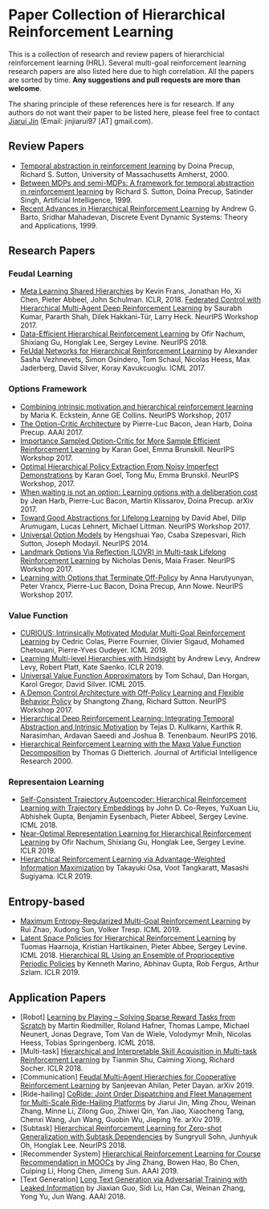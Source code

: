 # Paper Collection of Hierarchical Reinforcement Learning

This is a collection of research and review papers of hierarchicial reinforcement learning (HRL). Several multi-goal reinforcement learning research papers are also listed here due to high correlation. All the papers are sorted by time. **Any suggestions and pull requests are more than welcome**.

The sharing principle of these references here is for research. If any authors do not want their paper to be listed here, please feel free to contact [Jiarui Jin](http://Jinjiarui.github.io/) (Email: jinjiarui97 [AT] gmail.com).



## Review Papers

* [Temporal abstraction in reinforcement learning](https://dl.acm.org/citation.cfm?id=932003) by Doina Precup, 	Richard S. Sutton, University of Massachusetts Amherst, 2000.
* [Between MDPs and semi-MDPs: A framework for temporal abstraction in reinforcement learning](https://www.sciencedirect.com/science/article/pii/S0004370299000521) by Richard S. Sutton, Doina Precup, Satinder Singh, Artificial Intelligence, 1999.
* [Recent Advances in Hierarchical Reinforcement Learning](https://people.cs.umass.edu/~mahadeva/papers/hrl.pdf) by Andrew G. Barto, Sridhar Mahadevan, Discrete Event Dynamic Systems: Theory and Applications, 1999.


## Research Papers

### Feudal Learning
* [Meta Learning Shared Hierarchies](https://arxiv.org/pdf/1710.09767.pdf) by Kevin Frans, Jonathan Ho, Xi Chen, Pieter Abbeel, John Schulman. ICLR, 2018.
[Federated Control with Hierarchical Multi-Agent Deep Reinforcement Learning](https://arxiv.org/pdf/1712.08266.pdf) by Saurabh Kumar, Pararth Shah, Dilek Hakkani-Tür, Larry Heck. NeurIPS Workshop 2017.
* [Data-Efficient Hierarchical Reinforcement Learning](https://arxiv.org/abs/1805.08296) by Ofir Nachum, Shixiang Gu, Honglak Lee, Sergey Levine. NeurIPS 2018.
* [FeUdal Networks for Hierarchical Reinforcement Learning](https://arxiv.org/abs/1703.01161) by Alexander Sasha Vezhnevets, Simon Osindero, Tom Schaul, Nicolas Heess, Max Jaderberg, David Silver, Koray Kavukcuoglu. ICML 2017.


### Options Framework
* [Combining intrinsic motivation and hierarchical reinforcement learning](https://drive.google.com/file/d/1zjc6q0i2J4JoJ8fnVnQslPRoiiQku3Gl/view) by
Maria K. Eckstein, Anne GE Collins. NeurIPS Workshop, 2017
* [The Option-Critic Architecture](http://www.aaai.org/ocs/index.php/AAAI/AAAI17/paper/download/14858/14328) by Pierre-Luc Bacon, Jean Harb, Doina Precup. AAAI 2017.
* [Importance Sampled Option-Critic for More Sample Efficient Reinforcement Learning](https://drive.google.com/file/d/1wTdOEFW22w-ZXTyTSWw_fhfIZcX4Y2Yn/view) by
Karan Goel, Emma Brunskill. NeurIPS Workshop 2017.
* [Optimal Hierarchical Policy Extraction From Noisy Imperfect Demonstrations](https://drive.google.com/file/d/101FsZkczKMfGeUBTP-089mhkTeepj8IW/view) by Karan Goel, Tong Mu, Emma Brunskil. NeurIPS Workshop, 2017.
* [When waiting is not an option: Learning options with a deliberation cost](https://arxiv.org/pdf/1709.04571.pdf) by Jean Harb, Pierre-Luc Bacon, Martin Klissarov, Doina Precup. arXiv 2017.
* [Toward Good Abstractions for Lifelong Learning](https://drive.google.com/file/d/1MrNzgpVXYRlp8xfQ6Qjmxs7UNO5T376g/view) by David Abel, Dilip Arumugam, Lucas Lehnert, Michael Littman. NeurIPS Workshop 2017.
* [Universal Option Models](http://papers.nips.cc/paper/5590-universal-option-models) by Hengshuai Yao, Csaba Szepesvari, Rich Sutton, Joseph Modayil. NeurIPS 2014.
* [Landmark Options Via Reflection (LOVR) in Multi-task Lifelong Reinforcement Learning](https://drive.google.com/file/d/1o-18oSWhxJ73kOXQkfgR2tBvkOD8DJrq/view) by
 Nicholas Denis, Maia Fraser. NeurIPS Workshop 2017.
* [Learning with Options that Terminate Off-Policy](https://drive.google.com/file/d/16kUKs4LMAc1QsueV0HXQAAKIcVlItvob/view) by Anna Harutyunyan, Peter Vrancx, Pierre-Luc Bacon, Doina Precup, Ann Nowe. NeurIPS Workshop 2017.


### Value Function
* [CURIOUS: Intrinsically Motivated Modular
Multi-Goal Reinforcement Learning](http://proceedings.mlr.press/v97/colas19a/colas19a.pdf) by Cedric Colas, Pierre Fournier, Olivier Sigaud, Mohamed Chetouani, Pierre-Yves Oudeyer. ICML 2019.
* [Learning Multi-level Hierarchies with Hindsight](https://openreview.net/pdf?id=ryzECoAcY7) by Andrew Levy, Andrew Levy, Robert Platt, Kate Saenko. ICLR 2019.
* [Universal Value Function Approximators](http://proceedings.mlr.press/v37/schaul15.pdf) by Tom Schaul, Dan Horgan, Karol Gregor, David Silver. ICML 2015.
* [A Demon Control Architecture with Off-Policy Learning and Flexible Behavior Policy](https://drive.google.com/file/d/1tV1Lw1fIsQTihSzSvBT206XX2_6UjiRB/view) by
Shangtong Zhang, Richard Sutton. NeurIPS Workshop 2017.
* [Hierarchical Deep Reinforcement Learning: Integrating Temporal Abstraction and Intrinsic Motivation](http://papers.nips.cc/paper/6233-hierarchical-deep-reinforcement-learning-integrating-temporal-abstraction-and-intrinsic-motivation.pdf) by Tejas D. Kullkarni, Karthik R. Narasimhan, Ardavan Saeedi and Joshua B. Tenenbaum. NeurIPS 2016.
* [Hierarchical Reinforcement Learning with the Maxq Value Function Decomposition](https://www.jair.org/index.php/jair/article/view/10266) by Thomas G Dietterich. Journal of Artificial Intelligence Research 2000.



### Representaion Learning
* [Self-Consistent Trajectory Autoencoder: Hierarchical Reinforcement Learning
with Trajectory Embeddings](https://arxiv.org/pdf/1806.02813.pdf) by John D. Co-Reyes, YuXuan Liu, Abhishek Gupta, Benjamin Eysenbach, Pieter Abbeel, Sergey Levine. ICML 2018.
* [Near-Optimal Representation Learning for Hierarchical Reinforcement Learning](https://openreview.net/pdf?id=H1emus0qF7) by Ofir Nachum, Shixiang Gu, Honglak Lee, Sergey Levine. ICLR 2019.
* [Hierarchical Reinforcement Learning via Advantage-Weighted Information Maximization](https://openreview.net/pdf?id=Hyl_vjC5KQ) by Takayuki Osa, Voot Tangkaratt, Masashi Sugiyama. ICLR 2019.

## Entropy-based
* [Maximum Entropy-Regularized Multi-Goal Reinforcement Learning](https://arxiv.org/pdf/1905.08786.pdf) by Rui Zhao, Xudong Sun, Volker Tresp. ICML 2019.
* [Latent Space Policies for Hierarchical Reinforcement Learning](https://arxiv.org/pdf/1804.02808.pdf) by Tuomas Haarnoja, Kristian Hartikainen, Pieter Abbee, Sergey Levine. ICML 2018.
[Hierarchical RL Using an Ensemble of Proprioceptive Periodic Policies](https://openreview.net/pdf?id=SJz1x20cFQ) by Kenneth Marino, Abhinav Gupta, Rob Fergus, Arthur Szlam. ICLR 2019.

## Application Papers
* [Robot] [Learning by Playing – Solving Sparse Reward Tasks from Scratch](https://arxiv.org/abs/1802.10567) by Martin Riedmiller, Roland Hafner, Thomas Lampe, Michael Neunert, Jonas Degrave, Tom Van de Wiele, Volodymyr Mnih, Nicolas Heess, Tobias Springenberg. ICML 2018.
* [Multi-task] [Hierarchical and Interpretable Skill Acquisition in Multi-task Reinforcement Learning](https://openreview.net/pdf?id=SJJQVZW0b) by Tianmin Shu, Caiming Xiong, Richard Socher. ICLR 2018.
* [Communication] [Feudal Multi-Agent Hierarchies for Cooperative Reinforcement Learning](https://arxiv.org/pdf/1901.08492.pdf) by Sanjeevan Ahilan, Peter Dayan. arXiv 2019.
* [Ride-hailing] [CoRide: Joint Order Dispatching and Fleet Management for Multi-Scale Ride-Hailing Platforms](https://arxiv.org/pdf/1905.11353.pdf) by Jiarui Jin, Ming Zhou, Weinan Zhang, Minne Li, Zilong Guo, Zhiwei Qin, Yan Jiao, Xiaocheng Tang, Chenxi Wang, Jun Wang, Guobin Wu, Jieping Ye. arXiv 2019.
* [Subtask] [Hierarchical Reinforcement Learning for Zero-shot Generalization with Subtask Dependencies](https://arxiv.org/pdf/1807.07665.pdf) by Sungryull Sohn, Junhyuk Oh, Honglak Lee. NeurIPS 2018.
* [Recommender System] [Hierarchical Reinforcement Learning for Course Recommendation in MOOCs](https://xiaojingzi.github.io/publications/AAAI19-zhang-et-al-HRL.pdf) by Jing Zhang, Bowen Hao, Bo Chen, Cuiping Li, Hong Chen, Jimeng Sun. AAAI 2019.
* [Text Generation] [Long Text Generation via Adversarial Training with Leaked Information](https://arxiv.org/pdf/1709.08624.pdf) by Jiaxian Guo, Sidi Lu, Han Cai, Weinan Zhang, Yong Yu, Jun Wang. AAAI 2018.

<!---
* [](http://wnzhang.net/share/rtb-papers/). by .
-->
